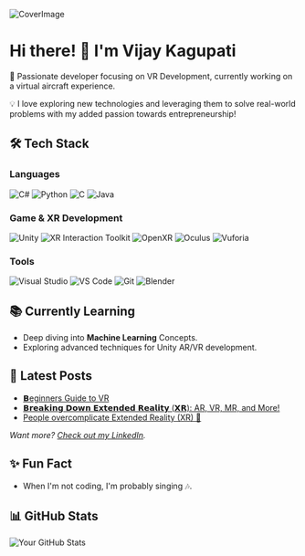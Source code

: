 ![CoverImage](https://github.com/user-attachments/assets/41a3fe9e-73c3-48a0-be88-084298b98e65)
# Hi there! 👋 I'm Vijay Kagupati

🚀 Passionate developer focusing on VR Development, currently working on a virtual aircraft experience. 

💡 I love exploring new technologies and leveraging them to solve real-world problems with my added passion towards entrepreneurship!

## 🛠 Tech Stack

### **Languages**
![C#](https://img.shields.io/badge/C%23-239120?style=for-the-badge&logo=csharp&logoColor=white)
![Python](https://img.shields.io/badge/Python-3776AB?style=for-the-badge&logo=python&logoColor=white)
![C](https://img.shields.io/badge/C-A8B9CC?style=for-the-badge&logo=c&logoColor=black)
![Java](https://img.shields.io/badge/Java-007396?style=for-the-badge&logo=java&logoColor=white)

### **Game & XR Development**
![Unity](https://img.shields.io/badge/Unity-100000?style=for-the-badge&logo=unity&logoColor=white)
![XR Interaction Toolkit](https://img.shields.io/badge/XR_Interaction_Toolkit-0769AD?style=for-the-badge&logo=unity&logoColor=white)
![OpenXR](https://img.shields.io/badge/OpenXR-5C2D91?style=for-the-badge&logo=openxr&logoColor=white)
![Oculus](https://img.shields.io/badge/Oculus-1C1E20?style=for-the-badge&logo=oculus&logoColor=white)
![Vuforia](https://img.shields.io/badge/Vuforia-009688?style=for-the-badge&logo=vuforia&logoColor=white)


### **Tools**
![Visual Studio](https://img.shields.io/badge/Visual_Studio-5C2D91?style=for-the-badge&logo=visualstudio&logoColor=white)
![VS Code](https://img.shields.io/badge/VS_Code-007ACC?style=for-the-badge&logo=visualstudiocode&logoColor=white)
![Git](https://img.shields.io/badge/Git-F05032?style=for-the-badge&logo=git&logoColor=white)
![Blender](https://img.shields.io/badge/Blender-F5792A?style=for-the-badge&logo=blender&logoColor=white)

## 📚 Currently Learning

- Deep diving into **Machine Learning** Concepts.
- Exploring advanced techniques for Unity AR/VR development.

## 📝 Latest Posts
<!-- POST-LIST:START -->
- [𝗕eginners Guide to VR](https://www.linkedin.com/posts/vijaykagupati_beginners-guide-to-vr-activity-7287612440786149376-MQf6)
- [𝗕𝗿𝗲𝗮𝗸𝗶𝗻𝗴 𝗗𝗼𝘄𝗻 𝗘𝘅𝘁𝗲𝗻𝗱𝗲𝗱 𝗥𝗲𝗮𝗹𝗶𝘁𝘆 (𝗫𝗥): AR, VR, MR, and More!](https://www.linkedin.com/posts/vijaykagupati_arvrmr-vijay-kagupati-activity-7251189118099955712-Dxai)
- [People overcomplicate Extended Reality (XR) 🤯](https://www.linkedin.com/posts/vijaykagupati_extendedreality-xr-augmentedreality-activity-7249285434327851008-_AkV)
<!-- POST-LIST:END -->

_Want more? [Check out my LinkedIn](https://www.linkedin.com/in/vijaykagupati/)._

## ✨ Fun Fact

- When I'm not coding, I'm probably singing 🎶.

## 📊 GitHub Stats

![Your GitHub Stats](https://github-readme-stats.vercel.app/api?username=VijayKagupati&show_icons=true&theme=radical)


